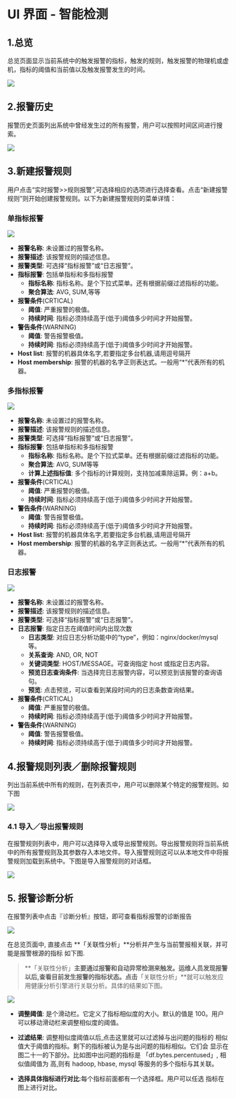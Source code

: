 # **UI 界面 - 智能检测**

## 1.总览

总览页面显示当前系统中的触发报警的指标，触发的规则，触发报警的物理机或虚机，指标的阈值和当前值以及触发报警发生的时间。

![](/part4/images/p4_12.png)

## **2.报警历史**

报警历史页面列出系统中曾经发生过的所有报警，用户可以按照时间区间进行搜索。

![](/part4/images/p4_13.png)

## 3.新建报警规则

用户点击“实时报警>>规则报警”,可选择相应的选项进行选择查看。点击“新建报警规则”则开始创建报警规则。以下为新建报警规则的菜单详情：

### 单指标报警
![](/part4/images/p4_34.png)

* **报警名称**: 未设置过的报警名称。
* **报警描述**: 该报警规则的描述信息。
* **报警类型**: 可选择“指标报警”或“日志报警”。
* **指标报警**: 包括单指标和多指标报警
  * **指标名称**: 指标名称。是个下拉式菜单。还有根据前缀过滤指标的功能。
  * **聚合算法**: AVG, SUM,等等
* **报警条件**\(CRTICAL\)
  * **阈值**: 严重报警的极值。
  * **持续时间**: 指标必须持续高于(低于)阈值多少时间才开始报警。
* **警告条件**\(WARNING\)
  * **阈值**: 警告报警极值。
  * **持续时间**: 指标必须持续高于(低于)阈值多少时间才开始报警。
* **Host list**: 报警的机器具体名字,若要指定多台机器,请用逗号隔开
* **Host membership**: 报警的机器的名字正则表达式。一般用“\*”代表所有的机器。

### 多指标报警
![](/part4/images/p4_35.png)
* **报警名称**: 未设置过的报警名称。
* **报警描述**: 该报警规则的描述信息。
* **报警类型**: 可选择“指标报警”或“日志报警”。
* **指标报警**: 包括单指标和多指标报警
  * **指标名称**: 指标名称。是个下拉式菜单。还有根据前缀过滤指标的功能。
  * **聚合算法**: AVG, SUM等等
  * **计算上述指标值**: 多个指标的计算规则，支持加减乘除运算。例：a+b。
* **报警条件**\(CRTICAL\)
  * **阈值**: 严重报警的极值。
  * **持续时间**: 指标必须持续高于(低于)阈值多少时间才开始报警。
* **警告条件**\(WARNING\)
  * **阈值**: 警告报警极值。
  * **持续时间**: 指标必须持续高于(低于)阈值多少时间才开始报警。
* **Host list**: 报警的机器具体名字,若要指定多台机器,请用逗号隔开
* **Host membership**: 报警的机器的名字正则表达式。一般用“\*”代表所有的机器。

### 日志报警
![](/part4/images/p4_36.png)
* **报警名称**: 未设置过的报警名称。
* **报警描述**: 该报警规则的描述信息。
* **报警类型**: 可选择“指标报警”或“日志报警”。
* **日志报警**: 指定日志在阈值时间内出现次数
  * **日志类型**: 对应日志分析功能中的“type”，例如：nginx/docker/mysql等。
  * **关系查询**: AND, OR, NOT
  * **关键词类型**: HOST/MESSAGE。可查询指定 host 或指定日志内容。
  * **预览日志查询条件**: 当选择完日志报警内容，可以预览到该报警的查询语句。
  * **预览**: 点击预览，可以查看到某段时间内的日志条数查询结果。
* **报警条件**\(CRTICAL\)
  * **阈值**: 严重报警的极值。
  * **持续时间**: 指标必须持续高于(低于)阈值多少时间才开始报警。
* **警告条件**\(WARNING\)
  * **阈值**: 警告报警极值。
  * **持续时间**: 指标必须持续高于(低于)阈值多少时间才开始报警。

## 4.**报警规则列表／删除报警规则**

列出当前系统中所有的规则，在列表页中，用户可以删除某个特定的报警规则。如下图

![](/part4/images/p4_15.png)

### 4.1 **导入／导出报警规则**

在报警规则列表中，用户可以选择导入或导出报警规则。导出报警规则将当前系统中的所有报警规则及其参数存入本地文件。导入报警规则这可以从本地文件中将报警规则加载到系统中。下图是导入报警规则的对话框。

![](/part4/images/p4_16.png)

## 5. **报警诊断分析**

在报警列表中点击『诊断分析』按钮，即可查看指标报警的诊断报告

![](/part4/images/rca.png)

在总览页面中, 直接点击 **「关联性分析」**分析并产生与当前警报相关联，并可能是报警根源的指标 如下图.

> **「关联性分析」**主要通过报警和自动异常检测来触发。运维人员发现报警以后,查看目前发生报警的指标状态。点击**「关联性分析」**就可以触发应用健康分析引擎进行关联分析。具体的结果如下图。

![](/part4/images/association.png)

* **调整阈值**: 是个滑动栏。它定义了指标相似度的大小。默认的值是 100。用户可以移动滑动栏来调整相似度的阈值。

* **过滤结果**: 调整相似度阈值以后,点击这里就可以过滤掉与出问题的指标的 相似值大于阈值的指标。剩下的指标被认为是与出问题的指标相似。它们会 显示在图二十一的下部分。比如图中出问题的指标是 「df.bytes.percentused」, 相似值阈值为 高,则有 hadoop, hbase, mysql 等服务的多个指标与其关联。

* **选择具体指标进行对比**:每个指标前面都有一个选择框。用户可以任选 指标在图上进行对比。



